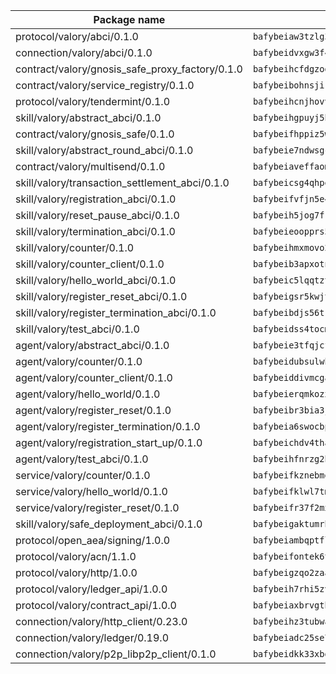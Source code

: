 | Package name                                                  | Package hash                                                  |
| ------------------------------------------------------------- | ------------------------------------------------------------- |
| protocol/valory/abci/0.1.0                                    | `bafybeiaw3tzlg3rkvnn5fcufblktmfwngmxugn4yo7pyjp76zz6aqtqcay` |
| connection/valory/abci/0.1.0                                  | `bafybeidvxgw3f4hpbmswuifpla4oj2mrqf7je37ar62zqmwuwqvxxzj73m` |
| contract/valory/gnosis_safe_proxy_factory/0.1.0               | `bafybeihcfdgzogabjmal37lw3yyjbgzgehgg5ekanp5socbz3nkskwiqi4` |
| contract/valory/service_registry/0.1.0                        | `bafybeibohnsjir4k7244ovm7232bzy2y2v4kswrgxxq4wnnxhlr2gecbby` |
| protocol/valory/tendermint/0.1.0                              | `bafybeihcnjhovvyyfbkuw5sjyfx2lfd4soeocfqzxz54g67333m6nk5gxq` |
| skill/valory/abstract_abci/0.1.0                              | `bafybeihgpuyj5bqlkpwl52r43okgyvnnsx7vzot5iptnjmcfdpl3577tjq` |
| contract/valory/gnosis_safe/0.1.0                             | `bafybeifhppiz5wnvwcf5ucf4yfklef4twh7fveixqy5vf2pfnt5dr37hbm` |
| skill/valory/abstract_round_abci/0.1.0                        | `bafybeie7ndwsgcknkiwzxyrcxqoakuj5rmjgk2u7fc5hthkqnkwvtvfdsy` |
| contract/valory/multisend/0.1.0                               | `bafybeiaveffaomsnmsc5hx62o77u7ilma6eipox7m5lrwa56737ektva3i` |
| skill/valory/transaction_settlement_abci/0.1.0                | `bafybeicsg4qhpe6sorp3egxfgoo7h2ovfybtyln2gfzcdbtbigylupm7b4` |
| skill/valory/registration_abci/0.1.0                          | `bafybeifvfjn5e4nddywt2dpxrcgzsbwtg23awt343u76fdyzarenmzbhf4` |
| skill/valory/reset_pause_abci/0.1.0                           | `bafybeih5jog7fri3pvpst7t7sba355h26odziu3dfnmf646ioei4yk3loe` |
| skill/valory/termination_abci/0.1.0                           | `bafybeieoopprs52vgyryrisigj2otwp6irhkiixx3uwmgrvc3eej364sqm` |
| skill/valory/counter/0.1.0                                    | `bafybeihmxmovo2cfvavmdhteteo72y6et6jk53lybntzlmfmfcsfhcoohy` |
| skill/valory/counter_client/0.1.0                             | `bafybeib3apxotnry7gt6a5q2cesdobjlcb5bjqjuzwnp4f5naozbiyxvja` |
| skill/valory/hello_world_abci/0.1.0                           | `bafybeic5lqqtzthhjz34a6i2sf4etdwylytki4ouka7vh6touvya7f3fjy` |
| skill/valory/register_reset_abci/0.1.0                        | `bafybeigsr5kwjty6kuaqm2rzhoxb2oo5ohxw2r6da2phtykg6oovcwjh4a` |
| skill/valory/register_termination_abci/0.1.0                  | `bafybeibdjs56tr632val2fqpryhmjln4h37nde7w7hxj63xejuuldhqzq4` |
| skill/valory/test_abci/0.1.0                                  | `bafybeidss4tocm3ozeczo4r7y4baghjyws6llsewylz2el7t3f2vx36kxy` |
| agent/valory/abstract_abci/0.1.0                              | `bafybeie3tfqjcfbvs4gd2ntpkopnpjm7tpkrkcsitgmxybahs47iwuzs7m` |
| agent/valory/counter/0.1.0                                    | `bafybeidubsulwh73zchatix64zck6kwbtld3nfqtmcky3xkusy3cvlf6sy` |
| agent/valory/counter_client/0.1.0                             | `bafybeiddivmcgauqdsbiedeenckltzyaukmyi3e4ccxp4cssqlqyadffwe` |
| agent/valory/hello_world/0.1.0                                | `bafybeierqmkozxwsibvbf7ulkr4gvrzgqky7qy6lhc7jogg5otwqtclxx4` |
| agent/valory/register_reset/0.1.0                             | `bafybeibr3bia3jil4rhn4tzmv5dfy53dcdaq52fvkctcezl53soemlthqe` |
| agent/valory/register_termination/0.1.0                       | `bafybeia6swocbpknevt7iwlyot3zbm3noysqgequbjarv7fteqvzu6lgdy` |
| agent/valory/registration_start_up/0.1.0                      | `bafybeichdv4tha5g6rrav4tib526vednya6osk2dtvgpvacli2k6e6rlcy` |
| agent/valory/test_abci/0.1.0                                  | `bafybeihfnrzg2b7hq67ykpdrbmg2xnplfn7q2byxlli3rhmrlb3yzlz6la` |
| service/valory/counter/0.1.0                                  | `bafybeifkznebmgv3vnskggy7tbwzphy5rbk3smmhvshnboqaqxyzn35m7a` |
| service/valory/hello_world/0.1.0                              | `bafybeifklwl7tmrb56ircgnjzjpsucmxfu64uemlmps4ftyguqvnlcqa7i` |
| service/valory/register_reset/0.1.0                           | `bafybeifr37f2mxs5kvhstfepilcqnfme56w5ho7ekx4ejuwjppg5bucdhe` |
| skill/valory/safe_deployment_abci/0.1.0                       | `bafybeigaktumrbxcdc6huhcn2lev6nuwetncuktelr6ffeq6wyjgy3e5zm` |
| protocol/open_aea/signing/1.0.0                               | `bafybeiambqptflge33eemdhis2whik67hjplfnqwieoa6wblzlaf7vuo44` |
| protocol/valory/acn/1.1.0                                     | `bafybeifontek6tvaecatoauiule3j3id6xoktpjubvuqi3h2jkzqg7zh7a` |
| protocol/valory/http/1.0.0                                    | `bafybeigzqo2zaakcjtzzsm6dh4x73v72xg6ctk6muyp5uq5ueb7y34fbxy` |
| protocol/valory/ledger_api/1.0.0                              | `bafybeih7rhi5zvfvwakx5ifgxsz2cfipeecsh7bm3gnudjxtvhrygpcftq` |
| protocol/valory/contract_api/1.0.0                            | `bafybeiaxbrvgtbdrh4lslskuxyp4awyr4whcx3nqq5yrr6vimzsxg5dy64` |
| connection/valory/http_client/0.23.0                          | `bafybeihz3tubwado7j3wlivndzzuj3c6fdsp4ra5r3nqixn3ufawzo3wii` |
| connection/valory/ledger/0.19.0                               | `bafybeiadc25se7dgnn4mufztwpzdono4xsfs45qknzdqyi3gckn6ccuv44` |
| connection/valory/p2p_libp2p_client/0.1.0                     | `bafybeidkk33xbga54szmitk6uwsi3ef56hbbdbuasltqtiyki34hgfpnxa` |
